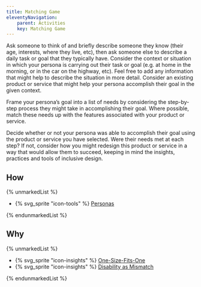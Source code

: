 ```yaml
---
title: Matching Game
eleventyNavigation:
    parent: Activities
    key: Matching Game
---
```


Ask someone to think of and briefly describe someone they know (their age, interests, where they live, etc), then ask
someone else to describe a daily task or goal that they typically have. Consider the context or situation in which your
persona is carrying out their task or goal (e.g. at home in the morning, or in the car on the highway, etc). Feel free
to add any information that might help to describe the situation in more detail. Consider an existing product or service
that might help your persona accomplish their goal in the given context.

Frame your persona’s goal into a list of needs by considering the step-by-step process they might take in accomplishing
their goal.  Where possible, match these needs up with the features associated with your product or service.

Decide whether or not your persona was able to accomplish their goal using the product or service you have selected.
Were their needs met at each step? If not, consider how you might redesign this product or service in a way that would
allow them to succeed, keeping in mind the insights, practices and tools of inclusive design.

## How

{% unmarkedList %}

* {% svg_sprite "icon-tools" %} [Personas](../../tools/personas/)

{% endunmarkedList %}

## Why

{% unmarkedList %}

* {% svg_sprite "icon-insights" %} [One-Size-Fits-One](../../insights/one-size-fits-one/)
* {% svg_sprite "icon-insights" %} [Disability as Mismatch](../../insights/disability-as-mismatch/)

{% endunmarkedList %}
